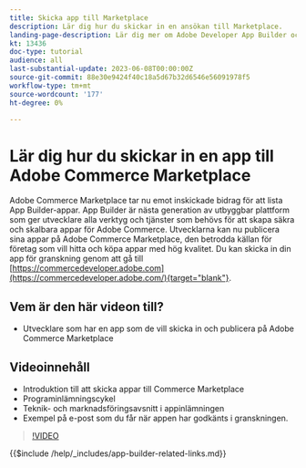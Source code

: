 ```yaml
---
title: Skicka app till Marketplace
description: Lär dig hur du skickar in en ansökan till Marketplace.
landing-page-description: Lär dig mer om Adobe Developer App Builder och hur du skickar in en app till Marketplace.
kt: 13436
doc-type: tutorial
audience: all
last-substantial-update: 2023-06-08T00:00:00Z
source-git-commit: 88e30e9424f40c18a5d67b32d6546e56091978f5
workflow-type: tm+mt
source-wordcount: '177'
ht-degree: 0%

---
```


# Lär dig hur du skickar in en app till Adobe Commerce Marketplace

Adobe Commerce Marketplace tar nu emot inskickade bidrag för att lista App Builder-appar. App Builder är nästa generation av utbyggbar plattform som ger utvecklare alla verktyg och tjänster som behövs för att skapa säkra och skalbara appar för Adobe Commerce. Utvecklarna kan nu publicera sina appar på Adobe Commerce Marketplace, den betrodda källan för företag som vill hitta och köpa appar med hög kvalitet. Du kan skicka in din app för granskning genom att gå till [https://commercedeveloper.adobe.com](https://commercedeveloper.adobe.com/){target="blank"}.

## Vem är den här videon till?

* Utvecklare som har en app som de vill skicka in och publicera på Adobe Commerce Marketplace

## Videoinnehåll

* Introduktion till att skicka appar till Commerce Marketplace
* Programinlämningscykel
* Teknik- och marknadsföringsavsnitt i appinlämningen
* Exempel på e-post som du får när appen har godkänts i granskningen.

>[!VIDEO](https://video.tv.adobe.com/v/3420313)

{{$include /help/_includes/app-builder-related-links.md}}
